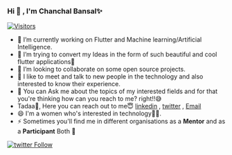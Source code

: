 ### Hi 👋 , I'm Chanchal Bansal✨

[![Visitors](https://visitor-badge.glitch.me/badge?page_id=Chanchal1603.visitor-badge)](#)
- 🔭 I’m currently working on Flutter and Machine learning/Artificial Intelligence.
- 🌱 I’m trying to convert my Ideas in the form of such beautiful and cool flutter applications💜
- 👯 I’m looking to collaborate on some open source projects.
- 🤩 I like to meet and talk to new people in the technology and also interested to know their experience.
- 💬 You can Ask me about the topics of my interested fields and for that you're thinking how can you reach to me? right!!😅
- Tadaa🎇, Here you can reach out to me😇 [linkedin](https://www.linkedin.com/in/chanchal-bansal-4b6778193/) , [twitter](https://twitter.com/Chancha40039094) , [Email](https://mail.google.com/mail/u/1/#inbox)
- 😄 I'm a women who's interested in technology👩‍💻.
- ⚡ Sometimes you'll find me in different organisations as a **Mentor** and as a **Participant**  Both 🌺

[![twitter Follow](https://img.shields.io/twitter/follow/Chancha40039094?style=social)](https://twitter.com/Chancha40039094)
 

